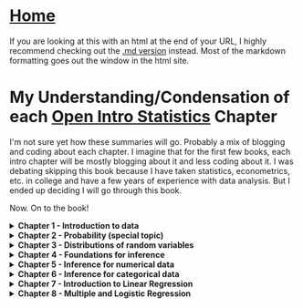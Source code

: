 # <a href="https://angelddaz.github.io/bridgetomasters/"> Home </a>

If you are looking at this with an html at the end of your URL, I highly recommend checking out the [.md version](https://github.com/angelddaz/bridgetomasters/blob/master/openintrostatistics.md) instead. Most of the markdown formatting goes out the window in the html site.

# My Understanding/Condensation of each [Open Intro Statistics](https://www.openintro.org/stat/textbook.php?stat_book=os) Chapter

I'm not sure yet how these summaries will go. Probably a mix of blogging and coding about each chapter. I imagine that for the first few books, each intro chapter will be mostly blogging about it and less coding about it. I was debating skipping this book because I have taken statistics, econometrics, etc. in college and have a few years of experience with data analysis. But I ended up deciding I will go through this book.

Now. On to the book!
<details>
  <summary> <b> Chapter 1 - Introduction to data </b> </summary>
<br>

A good thing to note. 
```
statistics has three primary components: 
How best can we collect data? 
How should it be analyzed? 
And what can we infer from the analysis?
```
[good video on basics of data analysis](https://www.youtube.com/watch?v=Mjif8PTgzUs&list=PLkIselvEzpM6pZ76FD3NoCvvgkj_p-dE8)

```
Guided Practice 1.1
```
Around 20% of the patients in the treatment group had a stroke in the first year.\

I didn't know this:
```
possible values [of a categorical variable such as States or Countries] are called the variable’s levels.
```
or this:
```
Stratified sampling is a divide-and-conquer sampling strategy. 
The population is divided into groups called strata.
```
[Gah! I always forget which one is right skewed and left skewed. Slide 24](https://docs.google.com/presentation/d/1RxhMS64htGTy-nH8eo8xqYvqT7-yxViVIS_gncWaTwk/edit#slide=id.g1726b84cdb_0_164)
Right skewed has small area under the curve on the right. Left skewed has small area under the curve on the left.

This book is very thorough with lots of videos and slides as supplements within the pdf.
sample mean is xbar

1.6.3 Histograms have always been a little tricky for me. I know that they don't need a Y axis
*binned counts plotted as bars* is a great definition for histograms. Histograms are deceptively simple to me. 

```Histograms provide a view of the data density```
aka distributions
sample variance (s^2) is  ((the sum of ((each observation minus the sample mean) squared) ) divided by sample size minus 1 )

to break down **((the sum of ((each observation minus the sample mean) squared) ) divided by sample size minus 1 )**:

You start with each observation minus the sample mean.
You square each one of these.
You add them all up.
Finally you divide that sum by sample size minus 1.

```The IQR is the length of the box in a box plot. It is computed as IQR = Qsub3 - Qsub1```

1.6.7
```A transformation is a rescaling of the data using a function```
for example, applying a log to the x axis. Works great at seeing past a highly skewed dataset, such as MLB salaries.

[considering categorical data video](https://www.youtube.com/watch?v=7NhNeADL8fA&list=PLkIselvEzpM6pZ76FD3NoCvvgkj_p-dE8)
I feel like categorical data is where a lot of bad data quality happens. Maybe bad data quality discriminates not and affects all kinds of data equally as bad.

Skipping problems for this chapter.

</details>

<details>
  <summary> <b> Chapter 2 - Probability (special topic) </b> </summary>
<br>

Good old dice problems
```P(1 or 2) = P(1) + P(2) = 1/6 + 1/6 = 1/3```
Out of a deck of cards:
```P(diamond or face card) = P(diamond) + P(face card) - P(diamond and face card)```

Complement of an event, P(A), is 1.0 - P(A).

Independence:
```Two processes are independent if knowing the outcome of one provides no useful information about the outcome of the other```
*P(A and B) = P(A) x P(B)*

which is different from

*P(A or B) = P(A) + P(B)*

Conditional Probability
```The conditional probability of the outcome of interest A given condition B is computed as the following:
P(A|B) = P(A and B) / P(B)
```
P(A | B) = Probability that B occurs, given that A has occured.

General Multiplication Rule for events that might not be independent
P(A and B) = P(A|B) x P(B)
it is simply a rearrangment of the Conditional Probability equation above.

2.2.6
Tree diagrams are super interesting to me. Within the "universe" of a complete sample, they give the illusion of omniscience or total control. Almost like how Sherlock can see n steps into the future in the BBC series.

2.2.7
Bayes' Theorem :grimacing emoji: 

Huh this is really interesting.
``` TIP: Only use Bayes’ Theorem when tree diagrams are dicult ```
So, I read through this section and am still a bit confused. I get this whole chapter up until this theorem. Maybe a mental or emotional block.

I would love to review 2.2.7 with a statistician friend.

Figure 2.23
In a continuous distribution, the mean could be calculated by the integral of x times f(x) , where f(x) is a function for the density curve.

General Variance formula = sum each j until k for (xsubj minus mean)^2 times P(X = xsubj )
It's kind of getting the combined variance for each variable from 0 to k, where each iteration is j.

Skipping problems for this chapter. I'll be skipping more problems for this book than the more advanced ones which have material I've never been exposed to.
</details>

<details>
  <summary> <b> Chapter 3 - Distributions of random variables </b> </summary>
<br>
  
```The normal distribution with mean 0 and standard deviation 1 is called the standard normal distribution.```
Without the standard there, it can have whatever mean and whatever standard deviation (stdev) as long as it's mirrored on both sides of the mean and it follows the unimodal, bell-shaped curve.

this is a good concise definition:
```
The Z-score of an observation is defined as the number of standard deviations it falls above or below the mean
```
It's computed by subtracting an observation by the mean and then dividing the result by the stdev. I've used this formula many times in quantitative type courses like econ or stats.

Using the z score to find a probability from a table is something I am pretty familiar with. Memories of Statistical Techniques for Business Decision Making classes are coming back. I'm not doing any of the problems because I have already done problems, I mostly am doing this for refresher and also to approach the same topics without the stress of grades or spitting out the correct answer.
It always helps to draw out which area of the normal curve the question is asking for. For example; P(value is between A and B). So you find the relevant probability of A and of B and then subtract those two values B - A for an absolute value of distance (or area below the normal curve) between the two. I'm surprised with how familiar I am with this section.

3.3 Geometric Distributions
```When an individual trial only has two possible outcomes, it is called a Bernoulli random variable```
mean equals probability of outcome success which is ``` 1 / p ```
stdev equals sqrt(probability of success times probability of failure ) = ```sqrt(p(1-p))```

If the probability of a success in one trial is p and the probability of a failure is 1 - p, then the probability of finding the first success in the nth trial is given by (1 - p)^(n - 1) * p
Basically you raise the original by the amount of trials minus one and then times the result by the original probability of outcome success.

I am more familiar with a Bernoulli distribution than I ever thought I was. It's so nice to read this book without pressure.

3.4 Binomial Distributions
This is where it starts to get really math-y for me. Binomial distributions are repeated trials with binary outcomes (success-failure or heads-tails). so this formula is for P(K successes)
(n choose k) times probability of success (p) raised to the power of success(k) times failure outcome (1 - p) raised to the power of failures (n - k)
so there's basically three parts to the binomial distribution formula.
1. n choose k
2. probability of success raised to the power of number of successes
3. probability of failure raise to the power of number of failures

to repeat in a different way
1. n! / ( k! (n - k)! )
2. p^k
3. (1 - p ) ^ (n - k)

and you times all three together and you get your probability of K successes. Typically in textbooks, n, k and p will be provided. The rest is just plug and play if you can remember where to plug.

2 more small formulas:
mean = n * p
stdev = sqrt ( n * p * ( 1 - p ) )

Normal approximation is where we basically smooth out the bars and lose some nuance in exchange for being able to use a continuous function and z scores and stuff like that. Not a big deal if you're not super into theory work I think.

3.5.1 Negative Binomial distribution
Negative Binomial distribution describes the probability of observing the kth success on the nth trial.

similar but different formula. The only thing that changes from the following three chunks from Binomial distribution formula is the first step. Apart from the formula, n also changes because now it's not total amount of trials but rather can be changed. 
1. (n - 1) choose (k - 1)
2. probability of success raised to the power of number of successes
3. probability of failure raise to the power of number of failures

These three steps are all timesd togethe for P(the kth success on the nth trial).

put another way:
1. (n - 1)! / ( (k - 1)! (n - k)! ) // this one is the same mathematically expect the two minus ones inside parantheses
2. p^k
3. (1 - p ) ^ (n - k)

3.5.2 Poisson Distribution
```The Poisson distribution is often useful for estimating the number of events in a large population over a unit of time```
more useful words
```The Poisson distribution helps us describe the number of such events that will occur in a day for a fixed population if the individuals within the population are independent.```

The rate of something happening is denoted by the greek symbol [lambda](https://en.wikipedia.org/wiki/Lambda)
So the formula
P(observe k events) = ((lambda ^ k) * (e  ^ -lambda)) / k!

where e is the natural logarithm number, you know the [2.7something](https://en.wikipedia.org/wiki/E_(mathematical_constant))


ML (GLM) WARNING:
```The idea of modeling rates for a Poisson distribution against a second variable such as dayOfTheWeek forms the foundation of some more advanced methods that fall in the realm of generalized linear models```

Great chapter. I am really happy with how much I was able to follow along. It's like looking at the same material but now I've taken a nap.

</details>


<details>
  <summary> <b> Chapter 4 - Foundations for inference </b> </summary>
<br>

4.1 Variability in Estimates
Statistical  inference  is  concerned  primarily  with  understanding  the  quality  of  parameter estimates
Principles of inference don't change across different statistical methods.
Point estimates are like sample means.

I think maybe I won't be taking many notes in this chapter. It's more of approaches to analysis rather than math heavy stuff.

Taking many random sample means and then making a histogram of it makes a sampling distribution. It's like variance of point estimates.

Standard error of an estimate is the standard deviation associateed with estimate. I've seen (SE) associated with multiple regression variables. This section talks about standard error of a point estimate, I wonder how this differs from standard error of a variable slope in regression.

Computing standard error for the sample mean is equal to standard deviation divided by the square root of observations.
We want to conduct a simple random sample consisting of less than 10% of the population.


4.2 Confidence Intervals
Confidence Interval is a plausible range of values for the popultation parameter. CI is like a net. Point Estimate is like a spear. 

A 95% confidence interval can be computed by point estimate +- 2 times SE.

What does 95% confident mean? Good question.
25 samples of size n = 100 for a estimate point of x bar.  95% of them will ocntain the actual mean.

You can adjust the standard deviation used in calculating the SE if you want a smaller or larger confidence interval.
Confidence interval only tells you how plausible it is that a parameter is in hte interval, not a probability.
Margin of error is z * SE.

4.3 Hypothesis Testing
Hsub0 is the null hypothesis - often represents a skeptical perspective or a claim to be tested
HsubA is the alternative hypothesis - represents an alternative claim, often represented by a range of possible parameter values

Checking for skew is tricky this book says.
Type 1 error is rejecting the null hypothesis when it is actually true. AKA False Positive 
Type 2 error is failing to reject the null hypothesis when the alternative is true. AKA False Negative

4.3.4 Formal Testing using p-value

p-value
``` the probability of observing data at least as favorable to the alternative hypothesis as our current data set, if the null hypothesis is true.```
How do I reword this. The probability that future real data will be at least as favorable to the alternative hypothesis, often represented by a range of possible parameter values, as our current data set.
Null hypothesis will always be listed as an equality. 


So let's say we get a p value of 0.007 after calculating the z statistic with sample mean, null value, and SEsubx. That means that if the null hypothesis is true, the probability of oversaing a sample mean as least as large as the sample mean is 0.007. That means we would not often see such a large sample mean.

The smaller the p-value, the stronger the data favor HsubA over Hsub0. 

Two sided hypothesis testing is basically using a HsubA in which a value is actually in between two different p values.

</details>

<details>
  <summary> <b> Chapter 5 - Inference for numerical data </b> </summary>
<br>
  
How do we check for normality in small data sets?
We must not only examine the data but also where it comes from. Am I confident that outliers are rare?

The t-distribution has thicker tails than normal distribution so it allows for more area past 2 stdevs outisde the mean in both directions. t-distribution has a single parameter- degrees of freedom (df).

Degrees of freedom describe the shape of the t-dist. The larger the df, the more closely the t dist approximates hte normal model.

When to use t-dist
When observations are independent and nearly normal

df = n - 1

5.2 Paired Data
Paired data when comparing one to one observations. Differences in prices between two stores for exact same items for example.
We have null hypothesis that there is no difference between the two.
Alternative hypothesis that there is a difference.

compute SE with stdev / sqrt(n)
compute T statistic or T score with xbar - 0 (null value) divided by the standard error.
compute p-values with the T score and degrees of freedom. If the p values are less than 0.05 on both sides, we reject the null hypothesis that there is no difference between the two. One store probably is, on average, cheaper than the other.

5.3 difference of two means
consider the difference in two population means. t-distribution can be used for inference of the difference of two mean if the samples are independent and meet the conditions for using the t-dist which is independent observations and distribution of sample is somewhat normal.

Calculate the SE of the differnece of two means SEsub(xbar1 - xbar2) = sqrt ( variance1/n1 + variance2/n2 )
df = MIN(n1 -1 OR n2 - 1)
So if we get a SE of 1.95 then we would use the t stat from a .95 confidence level and the degrees of freedom.
Also use our original value of the difference between the two means.
original difference +- t stat times 1.95 (SE).

With a confidence interval of (3.32, 12.32) we are 95% confident that an original estimated difference of 7.83 is accurate.
I did difference of means t tests like this in pizza delivery statistics [here](https://github.com/angelddaz/pizza_delivery/blob/master/scripts/angel_sam_t_test.py). I wrote this python script a while ago.



5.3.6 Pooled standard deviation estimate
Use pooled standard deviation of two groups so that the SE and stdev is better estimated when the two means have very similar standard deviatoins.

Pooled group variance = variance1 * (n1 - 1) + variance2 * (n2 - 1) / (n1 + n2 - 2)
This formula is similar 


5.5 Comparing many means with ANOVA
H0 the mean is equal across all groups
HA at least one mean is different

we want independent observations, nearly normal data within groups, variability across groups is about equal.
I'm think that ANOVA is perfect for group by analysis. For example, if each group is a day of the week and we want to see statistical difference between average consumer behavior across a long period of time grouped by day of the week.


Good reading about [Prosecutor's Fallacy](http://andrewgelman.com/2007/05/18/the_prosecutors/)
A lesson in snowballing confirmation bias.

5.5.2 Analysis of variance (ANOVA) and the F test
Variability called the mean square between groups (MSG) has df = k -1 where k is number of groups. MSG can be thought of as a scaled variance formula for means. MSG on it's own is pretty useless without a benchmark to compare it to. Mean Square Erorr (MSE) with df = n - k is that benchmark. When the null hypothesis is true, differences between sample means are due to chance, MSG and MSE should be about equal. test stat for ANOVA is F = MSG / MSE.

MSG measures between-group variability
MSE measures variability within each of the groups

Bonferroni correction is a fancy word for even more stringent confidence levels with multiple groups.
alpha* = alpha / K
where K = k(k -1)/2 where k is # of groups

```This is effectively the strategy of ANOVA:stand back and consider all the groups simultaneously.```

  </details>

<details>
  <summary> <b> Chapter 6 - Inference for categorical data </b> </summary>
<br>

Sample proportion (p hat) (p with a little ^ on top)
Conditions for sampling dist of p hat to be nearly normal
1. sample observations are independent
2. we expect to see at least 10  succeses and 10 failures. np >= 10 and n(1 - p) >= 10. This is called the success-failure condition

SEsub(p hat) = sqrt( p(1 - p) / (n) )
Most of the time we don't know p, or true proportion, so we substitute in p hat.

Remember: Confidence Interval (CI) = point estimate +- z * SE
With a p hat of 0.82 +- 1.96 for 95% CI and times 0.012 SE gives us (0.796, 0.844) CI

important:
```
In a one-proportion hypothesis test, the success-failure condition is checked using the null proportion, which is p0= 0.5 

in this context: nsubp0 = n(1 − p0)
 ```

We can use the following general formula for proportions as well:
Z = (point estimate - null value) / (SE) = (p hat - psub0) / (SE)

Margin of error for a sample proportion is: 
z * (sqrt((p(1 - p) )/ n )) < m // where m = margin of error
so if we isolate n in one side we can set up a formula like this

n (must be greater than) > z^2 * (p(1-p))/m^2

Guided Practice 6.8
we have p = 0.19
we need to find n
m = 0.04
and Confidence level alpha = 0.95
so that means z = 1.96

plug and play!
n > z^2 * (p(1-p))/m^2
n > (1.96)^2 * (0.19(1-0.19))/(0.04)^2

and that gets us n > 369.5

We need a sample size bigger than 370 in order to be able to say that the 0.19 percent estimate has a 0.04 margin of error with 95% confidence if we have at least 370 sample size.


6.2 Difference of two proportions
SEsub(p1 - p2)
= sqrt(SE^2subp1 + SE^2subp2)
= sqrt((p1(1 - p1))/n1) + (p2(1-p2))/n2) )
where p1 and p2 are sample proportions and n1 and n2 are sample sizes

6.3 Testing for goodness of fit using chi-square

This is a method for assessing a null model when the data are binned.
This is typically done in two circumstances:
1. a sample of cases that can be classified into several groups, determine if the sample is representative of the general pop
2. evaluate whether data resemble a particular distribution like a normal distribution or geometric distribution

H0: jurors are random sample
HA: no random sample, there is racial bias

data:
Race            White   Black   Hispanic  Other   Total
Observed data   205     26      25        19      275
Expected counts 198     19.25   33        24.75   275 


6.3.2 chi-square test baby

so normal test set up is: (point estimate - null value) / SE of point estimate

So we find the z score of each bin.

z1 = (205 - 198 ) / sqrt(198) = 0.50
.
.
.
z4 = (19 - 24.75) / sqrt(24.75) = -1.16

We could add up the absolute value of all z's. which would give us 4.58

but it's more common to add the squared values which is 5.89
Becuase it essentially exaggerates unusual differences between groups.

in summary:
he test statistic ~χ^2 (chi square)
is equal to the sum of ((observed count(i) - null count(i))/(null counti)^2 for all i groups

```
χ^2 follows a new distribution called achi-square distribution.  
Using this distribution, we willbe able to obtain a p-value to evaluate the hypotheses.
```

6.3.3 The chi-square distribution and finding areas 
Chi-square distribution uses degrees of freedom

Chi square test for two-way tables,

basically you get a Z value for every single cell in the table. Exhausting.

6.5.3 Generating the exact null distribution and p-value
The following formula is the binomial model from 3.4

1. n! / ( k! (n - k)! ) // n choose k
2. p^k                  // successes to the success
3. (1 - p ) ^ (n - k)   // failures to the failure
and you times all three together

we can use this formula subsitution k with j, where j = the proportion we are testing against


Lots of bins, buckets, aka group bys, in this chapter. which makes sense, categorical data.

  </details>

<details>
  <summary> <b> Chapter 7 - Introduction to Linear Regression </b> </summary>
<br>
  
I have spent more time with linear regression probably than with any other topic in this book.
Having taken several econometrics type courses, I might not take too many notes here.
I'll just note of novel things or things worth repeating to me.

Residuals are the distance between each obsevation and the model's line.
  
```Correlation: strength of a linear relationship. Denoted by R```

Formula for R
(1 / (n - 1))(sum for each i until n(( xi - xbar ) / (stdevx)) * ((yi - ybar) / (stdevy)) )

Break it down
1. (1 / (n - 1 )) // this part basically averages it all out, the minus 1 in the denominator, I remember trying to prove taht it was needed for a sample in a statistics test
2. sum for each i until n // this part basically means we're going through each observation, each of which has an x and a y value
3. ((xi - xbar) / stdevx) // This is the residual divided by the sample standard deviation. I'm not sure why this is done but it's done for both x here and y after
4. ((yi - xbar) / stdevy) // same as step 3 but for y

You times up each iteration of steps 3 and 4, sum them all up, and then times that by step 1

R^2 explains the strength of a linear fit

I kind of zoomed through this chapter.
  </details>

<details>
  <summary> <b> Chapter 8 - Multiple and Logistic Regression </b> </summary>
<br>




<details>
